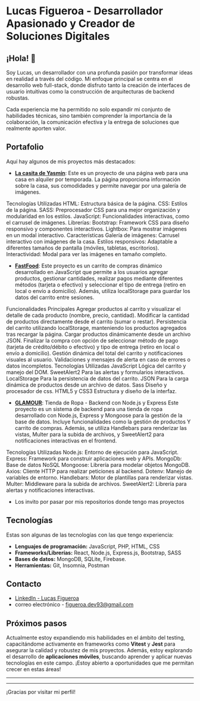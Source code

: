 
# Lucas Figueroa - Desarrollador Apasionado y Creador de Soluciones Digitales

## ¡Hola! 👋

Soy Lucas, un desarrollador con una profunda pasión por transformar ideas en realidad a través del código. Mi enfoque principal se centra en el desarrollo web full-stack, donde disfruto tanto la creación de interfaces de usuario intuitivas como la construcción de arquitecturas de backend robustas.

Cada experiencia me ha permitido no solo expandir mi conjunto de habilidades técnicas, sino también comprender la importancia de la colaboración, la comunicación efectiva y la entrega de soluciones que realmente aporten valor.

## Portafolio

Aquí hay algunos de mis proyectos más destacados:

* **[La casita de Yasmín](https://lacasitadeyasmin.netlify.app)**: 
Este es un proyecto de una página web para una casa en alquiler por temporada. La página proporciona información sobre la casa, sus comodidades y permite navegar por una galería de imágenes.

Tecnologías Utilizadas
HTML: Estructura básica de la página.
CSS: Estilos de la página.
SASS: Preprocesador CSS para una mejor organización y modularidad en los estilos.
JavaScript: Funcionalidades interactivas, como el carrusel de imágenes.
Librerías:
Bootstrap: Framework CSS para diseño responsivo y componentes interactivos.
Lightbox: Para mostrar imágenes en un modal interactivo.
Características
Galería de imágenes: Carrusel interactivo con imágenes de la casa.
Estilos responsivos: Adaptable a diferentes tamaños de pantalla (móviles, tabletas, escritorios).
Interactividad: Modal para ver las imágenes en tamaño completo.


* **[FastFood](https://github.com/LucasFigueroaDev/TakeawayDelivery-FigueroaLucas)**: 
Este proyecto es un carrito de compras dinámico desarrollado en JavaScript que permite a los usuarios agregar productos, gestionar cantidades, realizar pagos mediante diferentes métodos (tarjeta o efectivo) y seleccionar el tipo de entrega (retiro en local o envío a domicilio). Además, utiliza localStorage para guardar los datos del carrito entre sesiones.

Funcionalidades Principales
Agregar productos al carrito y visualizar el detalle de cada producto (nombre, precio, cantidad).
Modificar la cantidad de productos directamente desde el carrito (sumar o restar).
Persistencia del carrito utilizando localStorage, manteniendo los productos agregados tras recargar la página.
Cargar productos dinámicamente desde un archivo JSON.
Finalizar la compra con opción de seleccionar método de pago (tarjeta de crédito/débito o efectivo) y tipo de entrega (retiro en local o envío a domicilio).
Gestión dinámica del total del carrito y notificaciones visuales al usuario.
Validaciones y mensajes de alerta en caso de errores o datos incompletos.
Tecnologías Utilizadas
JavaScript Lógica del carrito y manejo del DOM.
SweetAlert2 Para las alertas y formularios interactivos.
LocalStorage Para la persistencia de datos del carrito.
JSON Para la carga dinámica de productos desde un archivo de datos.
Sass Diseño y procesador de css.
HTML5 y CSS3 Estructura y diseño de la interfaz.


* **[GLAMOUR](https://glamour-proyecto-backend.vercel.app/)**: 
Tienda de Ropa - Backend con Node.js y Express
Este proyecto es un sistema de backend para una tienda de ropa desarrollado con Node.js, Express y Mongoose para la gestión de la base de datos. Incluye funcionalidades como la gestión de productos Y carrito de compras. Además, se utiliza Handlebars para renderizar las vistas, Multer para la subida de archivos, y SweetAlert2 para notificaciones interactivas en el frontend.

Tecnologías Utilizadas
Node.js: Entorno de ejecución para JavaScript.
Express: Framework para construir aplicaciones web y APIs.
MongoDb: Base de datos NoSQL
Mongoose: Librería para modelar objetos MongoDB.
Axios: Cliente HTTP para realizar peticiones al backend.
Dotenv: Manejo de variables de entorno.
Handlebars: Motor de plantillas para renderizar vistas.
Multer: Middleware para la subida de archivos.
SweetAlert2: Librería para alertas y notificaciones interactivas.

* Los invito por pasar por mis repositorios donde tengo mas proyectos 

## Tecnologías

Estas son algunas de las tecnologías con las que tengo experiencia:

* **Lenguajes de programación:** JavaScript, PHP, HTML, CSS
* **Frameworks/Librerías:** React, Node.js, Express.js, Bootstrap, SASS
* **Bases de datos:** MongoDB, SQLite, Firebase.
* **Herramientas:** Git, Insomnia, Postman


## Contacto

* [LinkedIn - Lucas Figueroa](www.linkedin.com/in/lucas-figueroa-94711b260)
* correo electrónico - figueroa.dev93@gmail.com


## Próximos pasos

Actualmente estoy expandiendo mis habilidades en el ámbito del testing, capacitándome activamente en frameworks como **Vitest** y **Jest** para asegurar la calidad y robustez de mis proyectos. Además, estoy explorando el desarrollo de **aplicaciones móviles**, buscando aprender y aplicar nuevas tecnologías en este campo. ¡Estoy abierto a oportunidades que me permitan crecer en estas áreas!

---

---

¡Gracias por visitar mi perfil!
